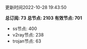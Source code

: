 更新时间2022-10-28 19:43:50

**总订阅: 73**
**总节点: 2103**
**有效节点: 701**
- ss节点: 400
- v2ray节点: 238
- trojan节点: 63
